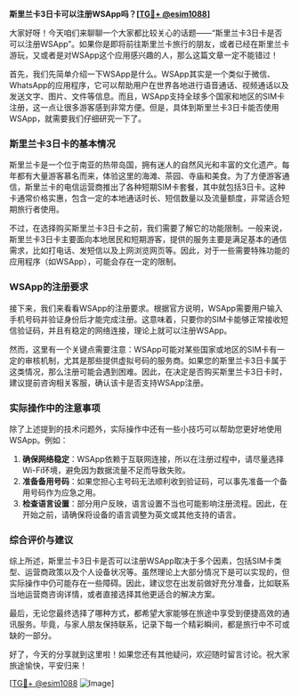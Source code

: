 **斯里兰卡3日卡可以注册WSApp吗？[[TG💪+ @esim1088](https://t.me/s/esim1088)]**

大家好呀！今天咱们来聊聊一个大家都比较关心的话题——“斯里兰卡3日卡是否可以注册WSApp”。如果你是即将前往斯里兰卡旅行的朋友，或者已经在斯里兰卡游玩，又或者是对WSApp这个应用感兴趣的人，那么这篇文章一定不能错过！

首先，我们先简单介绍一下WSApp是什么。WSApp其实是一个类似于微信、WhatsApp的应用程序，它可以帮助用户在世界各地进行语音通话、视频通话以及发送文字、图片、文件等信息。而且，WSApp支持全球多个国家和地区的SIM卡注册，这一点让很多游客感到非常方便。但是，具体到斯里兰卡3日卡能否使用WSApp，就需要我们仔细研究一下了。

### 斯里兰卡3日卡的基本情况

斯里兰卡是一个位于南亚的热带岛国，拥有迷人的自然风光和丰富的文化遗产。每年都有大量游客慕名而来，体验这里的海滩、茶园、寺庙和美食。为了方便游客通信，斯里兰卡的电信运营商推出了各种短期SIM卡套餐，其中就包括3日卡。这种卡通常价格实惠，包含一定的本地通话时长、短信数量以及流量额度，非常适合短期旅行者使用。

不过，在选择购买斯里兰卡3日卡之前，我们需要了解它的功能限制。一般来说，斯里兰卡3日卡主要面向本地居民和短期游客，提供的服务主要是满足基本的通信需求，比如打电话、发短信以及上网浏览网页等。因此，对于一些需要特殊功能的应用程序（如WSApp），可能会存在一定的限制。

### WSApp的注册要求

接下来，我们来看看WSApp的注册要求。根据官方说明，WSApp需要用户输入手机号码并验证身份后才能完成注册。这意味着，只要你的SIM卡能够正常接收短信验证码，并且有稳定的网络连接，理论上就可以注册WSApp。

然而，这里有一个关键点需要注意：WSApp可能对某些国家或地区的SIM卡有一定的审核机制，尤其是那些提供虚拟号码的服务商。如果您的斯里兰卡3日卡属于这类情况，那么注册可能会遇到困难。因此，在决定是否购买斯里兰卡3日卡时，建议提前咨询相关客服，确认该卡是否支持WSApp注册。

### 实际操作中的注意事项

除了上述提到的技术问题外，实际操作中还有一些小技巧可以帮助您更好地使用WSApp。例如：

1. **确保网络稳定**：WSApp依赖于互联网连接，所以在注册过程中，请尽量选择Wi-Fi环境，避免因为数据流量不足而导致失败。
2. **准备备用号码**：如果您担心主号码无法顺利收到验证码，可以事先准备一个备用号码作为应急之用。
3. **检查语言设置**：部分用户反映，语言设置不当也可能影响注册流程。因此，在开始之前，请确保将设备的语言调整为英文或其他支持的语言。

### 综合评价与建议

综上所述，斯里兰卡3日卡是否可以注册WSApp取决于多个因素，包括SIM卡类型、运营商政策以及个人设备状况等。虽然理论上大部分情况下是可以实现的，但实际操作中仍可能存在一些障碍。因此，建议您在出发前做好充分准备，比如联系当地运营商咨询详情，或者直接选择其他更适合的解决方案。

最后，无论您最终选择了哪种方式，都希望大家能够在旅途中享受到便捷高效的通讯服务。毕竟，与家人朋友保持联系，记录下每一个精彩瞬间，都是旅行中不可或缺的一部分。

好了，今天的分享就到这里啦！如果您还有其他疑问，欢迎随时留言讨论。祝大家旅途愉快，平安归来！

[[TG💪+ @esim1088](https://t.me/s/esim1088) ![Image](https://i.postimg.cc/4NQfJmqS/Snipaste-2025-05-13-00-14-12.png)]